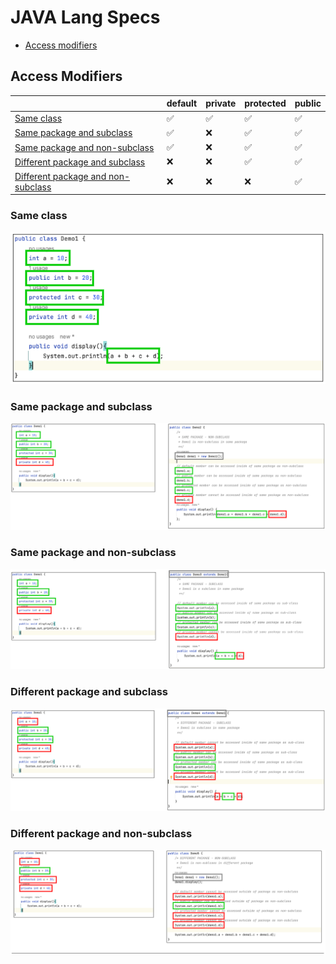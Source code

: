 # JAVA Lang Specs

- [Access modifiers](#access-modifiers)

## Access Modifiers

|                                 |default             |private             |protected           |public              |
|---                              |---                 |---                 |---                 |---                 |          
| [Same class](#same-class)       | :white_check_mark: | :white_check_mark: | :white_check_mark: | :white_check_mark: |
| [Same package and subclass](#same-package-and-subclass)         | :white_check_mark: | :x:                | :white_check_mark: | :white_check_mark: |
| [Same package and non-subclass](#same-package-and-non-subclass)     | :white_check_mark: | :x:                | :white_check_mark: | :white_check_mark: |
| [Different package and subclass](#different-package-and-subclass)    | :x:                | :x:                | :white_check_mark: | :white_check_mark: |
| [Different package and non-subclass](#different-package-and-non-subclass)| :x:                | :x:                | :x:                | :white_check_mark: |

### Same class
![access_modifiers_same_class](https://github.com/HunorVadaszPerhat/java_lang_specs/blob/main/images/access_modifiers_same_class.png)

### Same package and subclass
![access_modifiers_same_package_subclass](https://github.com/HunorVadaszPerhat/java_lang_specs/blob/main/images/access_modifiers_same_package_non_subclass.png)

### Same package and non-subclass
![access_modifiers_same_package_non_subclass](https://github.com/HunorVadaszPerhat/java_lang_specs/blob/main/images/access_modifiers_same_package_subclass.png)

### Different package and subclass
![access_modifiers_different_package_subclass](https://github.com/HunorVadaszPerhat/java_lang_specs/blob/main/images/access_modifiers_different_package_subclass.png)

### Different package and non-subclass
![access_modifiers_different_package_non_subclass](https://github.com/HunorVadaszPerhat/java_lang_specs/blob/main/images/access_modifiers_different_package_non_subclass.png)
